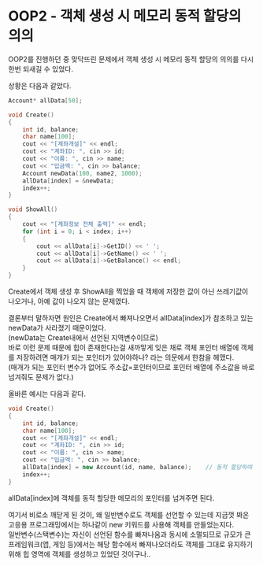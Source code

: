 # OOP2 - 객체 생성 시 메모리 동적 할당의 의의

OOP2를 진행하던 중 맞닥뜨린 문제에서 객체 생성 시 메모리 동적 할당의 의의를 다시 한번 되새길 수 있었다.

상황은 다음과 같았다.

```cpp
Account* allData[50];

void Create()
{
	int id, balance;
	char name[100];
	cout << "[계좌개설]" << endl;
	cout << "계좌ID: ", cin >> id;
	cout << "이름: ", cin >> name;
	cout << "입금액: ", cin >> balance;
	Account newData(100, name2, 1000);
	allData[index] = &newData;
	index++;
}

void ShowAll()
{
	cout << "[계좌정보 전체 출력]" << endl;
	for (int i = 0; i < index; i++)
	{
		cout << allData[i]->GetID() << ' ';
		cout << allData[i]->GetName() << ' ';
		cout << allData[i]->GetBalance() << endl;
	}
}
```

Create에서 객체 생성 후 ShowAll을 찍었을 때 객체에 저장한 값이 아닌 쓰레기값이 나오거나, 아예 값이 나오지 않는 문제였다.  

결론부터 말하자면 원인은 Create에서 빠져나오면서 allData[index]가 참조하고 있는 newData가 사라졌기 때문이었다.  
(newData는 Create내에서 선언된 지역변수이므로)  
바로 이런 문제 때문에 힙이 존재한다는걸 새까맣게 잊은 채로 객체 포인터 배열에 객체를 저장하려면 매개가 되는 포인터가 있어야하나? 라는 의문에서 한참을 헤맸다.  
(매개가 되는 포인터 변수가 없어도 주소값=포인터이므로 포인터 배열에 주소값을 바로 넘겨줘도 문제가 없다.)

올바른 예시는 다음과 같다.

```cpp
void Create()
{
	int id, balance;
	char name[100];
	cout << "[계좌개설]" << endl;
	cout << "계좌ID: ", cin >> id;
	cout << "이름: ", cin >> name;
	cout << "입금액: ", cin >> balance;
	allData[index] = new Account(id, name, balance);    // 동적 할당하여 객체 생성
	index++;
}
```

allData[index]에 객체를 동적 할당한 메모리의 포인터를 넘겨주면 된다.

여기서 비로소 깨닫게 된 것이, 왜 일반변수로도 객체를 선언할 수 있는데 지금껏 봐온 고응용 프로그래밍에서는 하나같이 new 키워드를 사용해 객체를 만들었는지다.  
일반변수(스택변수)는 자신이 선언된 함수를 빠져나옴과 동시에 소멸되므로 규모가 큰 프레임워크(앱, 게임 등)에서는 해당 함수에서 빠져나오더라도 객체를 그대로 유지하기 위해 힙 영역에 객체를 생성하고 있었던 것이구나..
